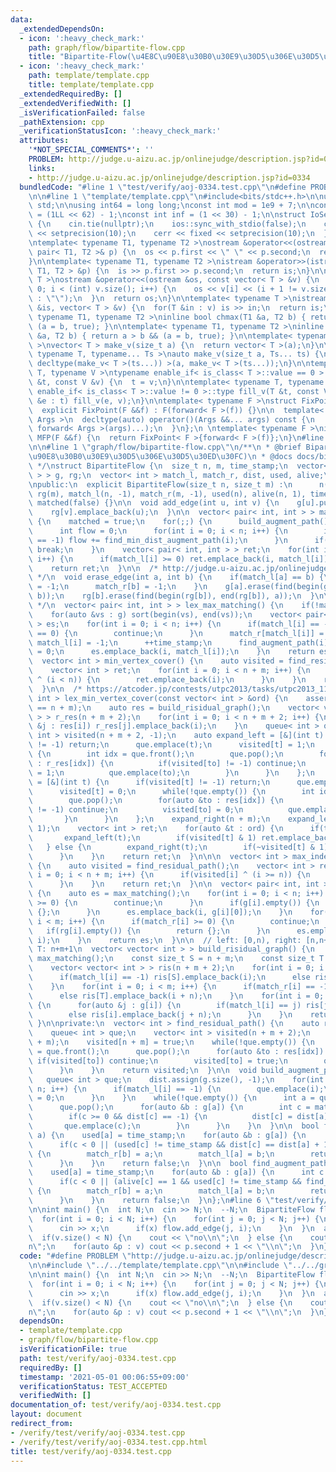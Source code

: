 ```yaml
---
data:
  _extendedDependsOn:
  - icon: ':heavy_check_mark:'
    path: graph/flow/bipartite-flow.cpp
    title: "Bipartite-Flow(\u4E8C\u90E8\u30B0\u30E9\u30D5\u306E\u30D5\u30ED\u30FC)"
  - icon: ':heavy_check_mark:'
    path: template/template.cpp
    title: template/template.cpp
  _extendedRequiredBy: []
  _extendedVerifiedWith: []
  _isVerificationFailed: false
  _pathExtension: cpp
  _verificationStatusIcon: ':heavy_check_mark:'
  attributes:
    '*NOT_SPECIAL_COMMENTS*': ''
    PROBLEM: http://judge.u-aizu.ac.jp/onlinejudge/description.jsp?id=0334
    links:
    - http://judge.u-aizu.ac.jp/onlinejudge/description.jsp?id=0334
  bundledCode: "#line 1 \"test/verify/aoj-0334.test.cpp\"\n#define PROBLEM \"http://judge.u-aizu.ac.jp/onlinejudge/description.jsp?id=0334\"\
    \n\n#line 1 \"template/template.cpp\"\n#include<bits/stdc++.h>\n\nusing namespace\
    \ std;\n\nusing int64 = long long;\nconst int mod = 1e9 + 7;\n\nconst int64 infll\
    \ = (1LL << 62) - 1;\nconst int inf = (1 << 30) - 1;\n\nstruct IoSetup {\n  IoSetup()\
    \ {\n    cin.tie(nullptr);\n    ios::sync_with_stdio(false);\n    cout << fixed\
    \ << setprecision(10);\n    cerr << fixed << setprecision(10);\n  }\n} iosetup;\n\
    \ntemplate< typename T1, typename T2 >\nostream &operator<<(ostream &os, const\
    \ pair< T1, T2 >& p) {\n  os << p.first << \" \" << p.second;\n  return os;\n\
    }\n\ntemplate< typename T1, typename T2 >\nistream &operator>>(istream &is, pair<\
    \ T1, T2 > &p) {\n  is >> p.first >> p.second;\n  return is;\n}\n\ntemplate< typename\
    \ T >\nostream &operator<<(ostream &os, const vector< T > &v) {\n  for(int i =\
    \ 0; i < (int) v.size(); i++) {\n    os << v[i] << (i + 1 != v.size() ? \" \"\
    \ : \"\");\n  }\n  return os;\n}\n\ntemplate< typename T >\nistream &operator>>(istream\
    \ &is, vector< T > &v) {\n  for(T &in : v) is >> in;\n  return is;\n}\n\ntemplate<\
    \ typename T1, typename T2 >\ninline bool chmax(T1 &a, T2 b) { return a < b &&\
    \ (a = b, true); }\n\ntemplate< typename T1, typename T2 >\ninline bool chmin(T1\
    \ &a, T2 b) { return a > b && (a = b, true); }\n\ntemplate< typename T = int64\
    \ >\nvector< T > make_v(size_t a) {\n  return vector< T >(a);\n}\n\ntemplate<\
    \ typename T, typename... Ts >\nauto make_v(size_t a, Ts... ts) {\n  return vector<\
    \ decltype(make_v< T >(ts...)) >(a, make_v< T >(ts...));\n}\n\ntemplate< typename\
    \ T, typename V >\ntypename enable_if< is_class< T >::value == 0 >::type fill_v(T\
    \ &t, const V &v) {\n  t = v;\n}\n\ntemplate< typename T, typename V >\ntypename\
    \ enable_if< is_class< T >::value != 0 >::type fill_v(T &t, const V &v) {\n  for(auto\
    \ &e : t) fill_v(e, v);\n}\n\ntemplate< typename F >\nstruct FixPoint : F {\n\
    \  explicit FixPoint(F &&f) : F(forward< F >(f)) {}\n\n  template< typename...\
    \ Args >\n  decltype(auto) operator()(Args &&... args) const {\n    return F::operator()(*this,\
    \ forward< Args >(args)...);\n  }\n};\n \ntemplate< typename F >\ninline decltype(auto)\
    \ MFP(F &&f) {\n  return FixPoint< F >{forward< F >(f)};\n}\n#line 4 \"test/verify/aoj-0334.test.cpp\"\
    \n\n#line 1 \"graph/flow/bipartite-flow.cpp\"\n/**\n * @brief Bipartite-Flow(\u4E8C\
    \u90E8\u30B0\u30E9\u30D5\u306E\u30D5\u30ED\u30FC)\n * @docs docs/bipartite-flow.md\n\
    \ */\nstruct BipartiteFlow {\n  size_t n, m, time_stamp;\n  vector< vector< int\
    \ > > g, rg;\n  vector< int > match_l, match_r, dist, used, alive;\n  bool matched;\n\
    \npublic:\n  explicit BipartiteFlow(size_t n, size_t m) :\n      n(n), m(m), g(n),\
    \ rg(m), match_l(n, -1), match_r(m, -1), used(n), alive(n, 1), time_stamp(0),\
    \ matched(false) {}\n\n  void add_edge(int u, int v) {\n    g[u].push_back(v);\n\
    \    rg[v].emplace_back(u);\n  }\n\n  vector< pair< int, int > > max_matching()\
    \ {\n    matched = true;\n    for(;;) {\n      build_augment_path();\n      ++time_stamp;\n\
    \      int flow = 0;\n      for(int i = 0; i < n; i++) {\n        if(match_l[i]\
    \ == -1) flow += find_min_dist_augment_path(i);\n      }\n      if(flow == 0)\
    \ break;\n    }\n    vector< pair< int, int > > ret;\n    for(int i = 0; i < n;\
    \ i++) {\n      if(match_l[i] >= 0) ret.emplace_back(i, match_l[i]);\n    }\n\
    \    return ret;\n  }\n\n  /* http://judge.u-aizu.ac.jp/onlinejudge/description.jsp?id=3198\
    \ */\n  void erase_edge(int a, int b) {\n    if(match_l[a] == b) {\n      match_l[a]\
    \ = -1;\n      match_r[b] = -1;\n    }\n    g[a].erase(find(begin(g[a]), end(g[a]),\
    \ b));\n    rg[b].erase(find(begin(rg[b]), end(rg[b]), a));\n  }\n\n  /* http://judge.u-aizu.ac.jp/onlinejudge/description.jsp?id=0334\
    \ */\n  vector< pair< int, int > > lex_max_matching() {\n    if(!matched) max_matching();\n\
    \    for(auto &vs : g) sort(begin(vs), end(vs));\n    vector< pair< int, int >\
    \ > es;\n    for(int i = 0; i < n; i++) {\n      if(match_l[i] == -1 || alive[i]\
    \ == 0) {\n        continue;\n      }\n      match_r[match_l[i]] = -1;\n     \
    \ match_l[i] = -1;\n      ++time_stamp;\n      find_augment_path(i);\n      alive[i]\
    \ = 0;\n      es.emplace_back(i, match_l[i]);\n    }\n    return es;\n  }\n\n\
    \  vector< int > min_vertex_cover() {\n    auto visited = find_residual_path();\n\
    \    vector< int > ret;\n    for(int i = 0; i < n + m; i++) {\n      if(visited[i]\
    \ ^ (i < n)) {\n        ret.emplace_back(i);\n      }\n    }\n    return ret;\n\
    \  }\n\n  /* https://atcoder.jp/contests/utpc2013/tasks/utpc2013_11 */\n  vector<\
    \ int > lex_min_vertex_cover(const vector< int > &ord) {\n    assert(ord.size()\
    \ == n + m);\n    auto res = build_risidual_graph();\n    vector< vector< int\
    \ > > r_res(n + m + 2);\n    for(int i = 0; i < n + m + 2; i++) {\n      for(auto\
    \ &j : res[i]) r_res[j].emplace_back(i);\n    }\n    queue< int > que;\n    vector<\
    \ int > visited(n + m + 2, -1);\n    auto expand_left = [&](int t) {\n      if(visited[t]\
    \ != -1) return;\n      que.emplace(t);\n      visited[t] = 1;\n      while(!que.empty())\
    \ {\n        int idx = que.front();\n        que.pop();\n        for(auto &to\
    \ : r_res[idx]) {\n          if(visited[to] != -1) continue;\n          visited[to]\
    \ = 1;\n          que.emplace(to);\n        }\n      }\n    };\n    auto expand_right\
    \ = [&](int t) {\n      if(visited[t] != -1) return;\n      que.emplace(t);\n\
    \      visited[t] = 0;\n      while(!que.empty()) {\n        int idx = que.front();\n\
    \        que.pop();\n        for(auto &to : res[idx]) {\n          if(visited[to]\
    \ != -1) continue;\n          visited[to] = 0;\n          que.emplace(to);\n \
    \       }\n      }\n    };\n    expand_right(n + m);\n    expand_left(n + m +\
    \ 1);\n    vector< int > ret;\n    for(auto &t : ord) {\n      if(t < n) {\n \
    \       expand_left(t);\n        if(visited[t] & 1) ret.emplace_back(t);\n   \
    \   } else {\n        expand_right(t);\n        if(~visited[t] & 1) ret.emplace_back(t);\n\
    \      }\n    }\n    return ret;\n  }\n\n\n  vector< int > max_independent_set()\
    \ {\n    auto visited = find_residual_path();\n    vector< int > ret;\n    for(int\
    \ i = 0; i < n + m; i++) {\n      if(visited[i] ^ (i >= n)) {\n        ret.emplace_back(i);\n\
    \      }\n    }\n    return ret;\n  }\n\n  vector< pair< int, int > > min_edge_cover()\
    \ {\n    auto es = max_matching();\n    for(int i = 0; i < n; i++) {\n      if(match_l[i]\
    \ >= 0) {\n        continue;\n      }\n      if(g[i].empty()) {\n        return\
    \ {};\n      }\n      es.emplace_back(i, g[i][0]);\n    }\n    for(int i = 0;\
    \ i < m; i++) {\n      if(match_r[i] >= 0) {\n        continue;\n      }\n   \
    \   if(rg[i].empty()) {\n        return {};\n      }\n      es.emplace_back(rg[i][0],\
    \ i);\n    }\n    return es;\n  }\n\n  // left: [0,n), right: [n,n+m), S: n+m,\
    \ T: n+m+1\n  vector< vector< int > > build_risidual_graph() {\n    if(!matched)\
    \ max_matching();\n    const size_t S = n + m;\n    const size_t T = n + m + 1;\n\
    \    vector< vector< int > > ris(n + m + 2);\n    for(int i = 0; i < n; i++) {\n\
    \      if(match_l[i] == -1) ris[S].emplace_back(i);\n      else ris[i].emplace_back(S);\n\
    \    }\n    for(int i = 0; i < m; i++) {\n      if(match_r[i] == -1) ris[i + n].emplace_back(T);\n\
    \      else ris[T].emplace_back(i + n);\n    }\n    for(int i = 0; i < n; i++)\
    \ {\n      for(auto &j : g[i]) {\n        if(match_l[i] == j) ris[j + n].emplace_back(i);\n\
    \        else ris[i].emplace_back(j + n);\n      }\n    }\n    return ris;\n \
    \ }\n\nprivate:\n  vector< int > find_residual_path() {\n    auto res = build_risidual_graph();\n\
    \    queue< int > que;\n    vector< int > visited(n + m + 2);\n    que.emplace(n\
    \ + m);\n    visited[n + m] = true;\n    while(!que.empty()) {\n      int idx\
    \ = que.front();\n      que.pop();\n      for(auto &to : res[idx]) {\n       \
    \ if(visited[to]) continue;\n        visited[to] = true;\n        que.emplace(to);\n\
    \      }\n    }\n    return visited;\n  }\n\n  void build_augment_path() {\n \
    \   queue< int > que;\n    dist.assign(g.size(), -1);\n    for(int i = 0; i <\
    \ n; i++) {\n      if(match_l[i] == -1) {\n        que.emplace(i);\n        dist[i]\
    \ = 0;\n      }\n    }\n    while(!que.empty()) {\n      int a = que.front();\n\
    \      que.pop();\n      for(auto &b : g[a]) {\n        int c = match_r[b];\n\
    \        if(c >= 0 && dist[c] == -1) {\n          dist[c] = dist[a] + 1;\n   \
    \       que.emplace(c);\n        }\n      }\n    }\n  }\n\n  bool find_min_dist_augment_path(int\
    \ a) {\n    used[a] = time_stamp;\n    for(auto &b : g[a]) {\n      int c = match_r[b];\n\
    \      if(c < 0 || (used[c] != time_stamp && dist[c] == dist[a] + 1 && find_min_dist_augment_path(c)))\
    \ {\n        match_r[b] = a;\n        match_l[a] = b;\n        return true;\n\
    \      }\n    }\n    return false;\n  }\n\n  bool find_augment_path(int a) {\n\
    \    used[a] = time_stamp;\n    for(auto &b : g[a]) {\n      int c = match_r[b];\n\
    \      if(c < 0 || (alive[c] == 1 && used[c] != time_stamp && find_augment_path(c)))\
    \ {\n        match_r[b] = a;\n        match_l[a] = b;\n        return true;\n\
    \      }\n    }\n    return false;\n  }\n};\n#line 6 \"test/verify/aoj-0334.test.cpp\"\
    \n\nint main() {\n  int N;\n  cin >> N;\n  --N;\n  BipartiteFlow flow(N, N);\n\
    \  for(int i = 0; i < N; i++) {\n    for(int j = 0; j < N; j++) {\n      int x;\n\
    \      cin >> x;\n      if(x) flow.add_edge(j, i);\n    }\n  }\n  auto v = flow.lex_max_matching();\n\
    \  if(v.size() < N) {\n    cout << \"no\\n\";\n  } else {\n    cout << \"yes\\\
    n\";\n    for(auto &p : v) cout << p.second + 1 << \"\\n\";\n  }\n}\n\n"
  code: "#define PROBLEM \"http://judge.u-aizu.ac.jp/onlinejudge/description.jsp?id=0334\"\
    \n\n#include \"../../template/template.cpp\"\n\n#include \"../../graph/flow/bipartite-flow.cpp\"\
    \n\nint main() {\n  int N;\n  cin >> N;\n  --N;\n  BipartiteFlow flow(N, N);\n\
    \  for(int i = 0; i < N; i++) {\n    for(int j = 0; j < N; j++) {\n      int x;\n\
    \      cin >> x;\n      if(x) flow.add_edge(j, i);\n    }\n  }\n  auto v = flow.lex_max_matching();\n\
    \  if(v.size() < N) {\n    cout << \"no\\n\";\n  } else {\n    cout << \"yes\\\
    n\";\n    for(auto &p : v) cout << p.second + 1 << \"\\n\";\n  }\n}\n\n"
  dependsOn:
  - template/template.cpp
  - graph/flow/bipartite-flow.cpp
  isVerificationFile: true
  path: test/verify/aoj-0334.test.cpp
  requiredBy: []
  timestamp: '2021-05-01 00:06:55+09:00'
  verificationStatus: TEST_ACCEPTED
  verifiedWith: []
documentation_of: test/verify/aoj-0334.test.cpp
layout: document
redirect_from:
- /verify/test/verify/aoj-0334.test.cpp
- /verify/test/verify/aoj-0334.test.cpp.html
title: test/verify/aoj-0334.test.cpp
---
```

